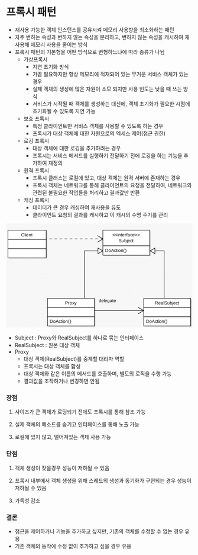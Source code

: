# 프록시 패턴

- 재사용 가능한 객체 인스턴스를 공유시켜 메모리 사용향을 최소화하는 패턴
- 자주 변하는 속성과 변하지 않는 속성을 분리하고, 변하지 않는 속성을 캐시하여 재사용해 메모리 사용을 줄이는 방식
- 프록시 패턴의 기본형을 어떤 방식으로 변형하느냐에 따라 종류가 나뉨
  - 가상프록시
    - 지연 초기화 방식
    - 가끔 필요하지만 항상 메모리에 적재되어 있는 무거운 서비스 객체가 있는 경우
    - 실제 객체의 생성에 많은 자원이 소모 되지만 사용 빈도는 낮을 때 쓰는 방식
    - 서비스가 시작될 때 객체를 생성하는 대신에, 객체 초기화가 필요한 시점에 초기화될 수 있도록 지연 가능
  - 보호 프록시
    - 특정 클라이언트만 서비스 객체를 사용할 수 있도록 하는 경우
    - 프록시가 대상 객체에 대한 자원으로의 엑세스 제어(접근 권한)
  - 로깅 프록시
    - 대상 객체에 대한 로깅을 추가하려는 경우
    - 프록시는 서비스 메서드를 실행하기 전달하기 전에 로깅을 하는 기능을 추가하여 재정의
  - 원격 프록시
    - 프록시 클래스는 로컬에 있고, 대상 객체는 원격 서버에 존재하는 경우
    - 프록시 객체는 네트워크를 통해 클라이언트의 요청을 전달하여, 네트워크와 관련된 불필요한 작업들을 처리하고 결과값만 반환
  - 캐싱 프록시
    - 데이터가 큰 경우 캐싱하여 재사용을 유도
    - 클라이언트 요청의 결과를 캐시하고 이 캐시의 수명 주기를 관리

![img.png](img.png)

- Subject :  Proxy와 RealSubject를 하나로 묶는 인터페이스
- RealSubject : 원본 대상 객체
- Proxy
  - 대상 객체(RealSubject)를 중계할 대리자 역할
  - 프록시는 대상 객체를 합성
  - 대상 객체와 같은 이름의 메서드를 호출하며, 별도의 로직을 수행 가능
  - 결과값을 조작하거나 변경하면 안됨

### 장점

1. 사이즈가 큰 객체가 로딩되기 전에도 프록시를 통해 참조 가능


2. 실제 객체의 메소드를 숨기고 인터페이스를 통해 노출 가능


3. 로컬에 있지 않고, 떨어져있는 객체 사용 가능


### 단점

1. 객체 생성이 잦을경우 성능이 저하될 수 있음


2. 프록시 내부에서 객체 생성을 위해 스레드의 생성과 동기화가 구현되는 경우 성능이 저하될 수 있음


3. 가독성 감소

### 결론

- 접근을 제어하거나 기능을 추가하고 싶지만, 기존의 객체를 수정할 수 없는 경우 유용
- 기존 객체의 동작에 수정 없이 추가하고 싶을 경우 유용